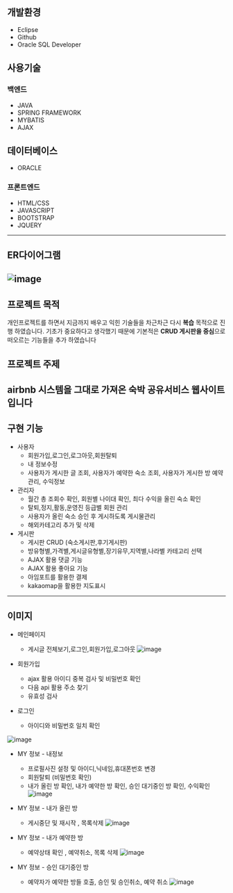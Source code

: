 ## 개발환경

* Eclipse
* Github
* Oracle SQL Developer

## 사용기술

### 백엔드
* JAVA
* SPRING FRAMEWORK
* MYBATIS
* AJAX

## 데이터베이스
* ORACLE

### 프론트엔드
* HTML/CSS
* JAVASCRIPT
* BOOTSTRAP
* JQUERY
---
## ER다이어그램
![image](https://user-images.githubusercontent.com/84512966/183927684-ebc59009-f302-4023-bfb4-0576951deba9.png)
---

## 프로젝트 목적
개인프로젝트를 하면서 지금까지 배우고 익힌 기술들을 차근차근 다시 **복습** 목적으로 진행 하였습니다.
기초가 중요하다고 생각했기 때문에 기본적은 **CRUD 게시판을 중심**으로 떠오르는 기능들을 추가 하였습니다

## 프로젝트 주제
airbnb 시스템을 그대로 가져온 숙박 공유서비스 웹사이트 입니다
---

## 구현 기능
* 사용자
  * 회원가입,로그인,로그아웃,회원탈퇴
  * 내 정보수정
  * 사용자가 게시한 글 조회, 사용자가 예약한 숙소 조회, 사용자가 게시한 방 예약관리, 수익정보
* 관리자
  * 월간 총 조회수 확인, 회원별 나이대 확인, 최다 수익을 올린 숙소 확인
  * 탈퇴,정지,활동,운영진 등급별 회원 관리
  * 사용자가 올린 숙소 승인 후 게시하도록 게시물관리
  * 해외카테고리 추가 및 삭제
* 게시판
  * 게시판 CRUD (숙소게시판,후기게시판)
  * 방유형별,가격별,게시글유형별,장기유무,지역별,나라별 카테고리 선택
  * AJAX 활용 댓글 기능
  * AJAX 활용 좋아요 기능
  * 아임포트를 활용한 결제
  * kakaomap을 활용한 지도표시
---
## 이미지
* 메인페이지
  * 게시글 전체보기,로그인,회원가입,로그아웃
![image](https://user-images.githubusercontent.com/84512966/183959563-9e7b12cb-2c14-4ee0-b0ea-788aa19901b3.png)

* 회원가입
  * ajax 활용 아이디 중복 검사 및 비밀번호 확인
  * 다음 api 활용 주소 찾기
  * 유효성 검사

* 로그인
  * 아이디와 비밀번호 일치 확인

![image](https://user-images.githubusercontent.com/84512966/183961226-56c1eafc-30d8-46b3-bace-ce9d206701ac.png)


* MY 정보 - 내정보
  * 프로필사진 설정 및 아이디,닉네임,휴대폰번호 변경
  * 회원탈퇴 (비밀번호 확인)
  * 내가 올린 방 확인, 내가 예약한 방 확인, 승인 대기중인 방 확인, 수익확인
![image](https://user-images.githubusercontent.com/84512966/184162932-e1b0be0e-144b-40d6-befc-b57ee2365f00.png)

* MY 정보 - 내가 올린 방
  * 게시중단 및 재시작 , 목록삭제
![image](https://user-images.githubusercontent.com/84512966/184159857-1a24f955-5704-4f72-bfa5-daf984def475.png)


* MY 정보 - 내가 예약한 방
  * 예약상태 확인 , 예약취소, 목록 삭제
![image](https://user-images.githubusercontent.com/84512966/184161202-ad5ad663-3e87-4d42-8b9b-e2aa25849137.png)


* MY 정보 - 승인 대기중인 방
  * 예약자가 예약한 방들 호출, 승인 및 승인취소, 예약 취소
![image](https://user-images.githubusercontent.com/84512966/184161773-6448b6df-ad46-4031-a6b0-ec65583120fe.png)

